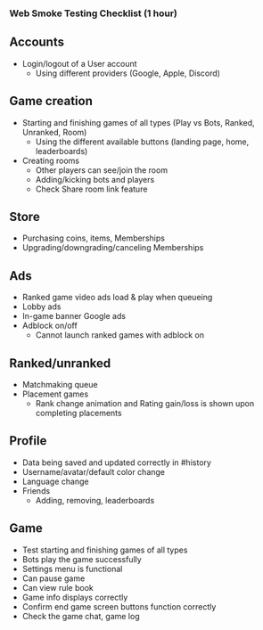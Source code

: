 ### Web Smoke Testing Checklist (1 hour)

## Accounts
- Login/logout of a User account
  - Using different providers (Google, Apple, Discord)

## Game creation
- Starting and finishing games of all types (Play vs Bots, Ranked, Unranked, Room)
  - Using the different available buttons (landing page, home, leaderboards)
- Creating rooms
  - Other players can see/join the room
  - Adding/kicking bots and players
  - Check Share room link feature

## Store
- Purchasing coins, items, Memberships
- Upgrading/downgrading/canceling Memberships

## Ads
- Ranked game video ads load & play when queueing
- Lobby ads
- In-game banner Google ads
- Adblock on/off
  - Cannot launch ranked games with adblock on

## Ranked/unranked
- Matchmaking queue
- Placement games
  - Rank change animation and Rating gain/loss is shown upon completing placements

## Profile
- Data being saved and updated correctly in #history
- Username/avatar/default color change
- Language change
- Friends
  - Adding, removing, leaderboards

## Game
- Test starting and finishing games of all types
- Bots play the game successfully
- Settings menu is functional
- Can pause game
- Can view rule book
- Game info displays correctly
- Confirm end game screen buttons function correctly
- Check the game chat, game log
